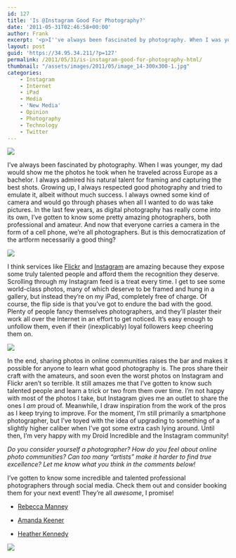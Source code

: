 ```yaml
---
id: 127
title: 'Is @Instagram Good For Photography?'
date: '2011-05-31T02:46:58+00:00'
author: Frank
excerpt: '<p>I''ve always been fascinated by photography. When I was younger, my dad would show me the photos he took when he traveled across Europe as a bachelor. I always admired his natural talent for framing and capturing the best shots. Growing up, I always respected good photography and tried to emulate it, albeit without much success. I always owned some kind of camera and would go through phases when all I wanted to do was take pictures. In the last few years, as digital photography has really come into its own, I''ve gotten to know some pretty amazing photographers, both professional and amateur. And now that everyone carries a camera in the form of a cell phone, we''re all photographers. But is this democratization of the artform necessarily a good thing?</p>'
layout: post
guid: 'https://34.95.34.211/?p=127'
permalink: /2011/05/31/is-instagram-good-for-photography-html/
thumbnail: "/assets/images/2011/05/image_14-300x300-1.jpg"
categories:
    - Instagram
    - Internet
    - iPad
    - Media
    - 'New Media'
    - Opinion
    - Photography
    - Technology
    - Twitter
---
```


![ ]({{site.url}}{{site.baseurl}}/assets/images/2011/05/image_14-300x300.jpg "image_14")

I’ve always been fascinated by photography. When I was younger, my dad would show me the photos he took when he traveled across Europe as a bachelor. I always admired his natural talent for framing and capturing the best shots. Growing up, I always respected good photography and tried to emulate it, albeit without much success. I always owned some kind of camera and would go through phases when all I wanted to do was take pictures. In the last few years, as digital photography has really come into its own, I’ve gotten to know some pretty amazing photographers, both professional and amateur. And now that everyone carries a camera in the form of a cell phone, we’re all photographers. But is this democratization of the artform necessarily a good thing?

![ ]({{site.url}}{{site.baseurl}}/assets/images/2011/05/image_10-300x300.jpg "image_10")

I think services like [Flickr](https://frank-emanuele.sqsp.com/config/flickr.com/photos/frankvemanuele) and [Instagram](http://instagr.am/) are amazing because they expose some truly talented people and afford them the recognition they deserve. Scrolling through my Instagram feed is a treat every time. I get to see some world-class photos, many of which deserve to be framed and hung in a gallery, but instead they’re on my iPad, completely free of charge. Of course, the flip side is that you’ve got to endure the bad with the good. Plenty of people fancy themselves photographers, and they’ll plaster their work all over the Internet in an effort to get noticed. It’s easy enough to unfollow them, even if their (inexplicably) loyal followers keep cheering them on.

![ ]({{site.url}}{{site.baseurl}}/assets/images/2011/05/image_18-300x300.jpg "image_18")

In the end, sharing photos in online communities raises the bar and makes it possible for anyone to learn what good photography is. The pros share their craft with the amateurs, and soon even the worst photos on Instagram and Flickr aren’t so terrible. It still amazes me that I’ve gotten to know such talented people and learn a trick or two from them over time. I’m not happy with most of the photos I take, but Instagram gives me an outlet to share the ones I *am* proud of. Meanwhile, I draw inspiration from the work of the pros as I keep trying to improve. For the moment, I’m still primarily a smartphone photographer, but I’ve toyed with the idea of upgrading to something of a slightly higher caliber when I’ve got some extra cash lying around. Until then, I’m very happy with my Droid Incredible and the Instagram community!

*Do you consider yourself a photographer? How do you feel about online photo communities? Can too many “artists” make it harder to find true excellence? Let me know what you think in the comments below!*

I’ve gotten to know some incredible and talented professional photographers through social media. Check them out and consider booking them for your next event! They’re all *awesome*, I promise!

- [Rebecca Manney](http://www.rebeccamanneyphotography.com/)

- [Amanda Keener](http://www.amandakeener.com/)

- [Heather Kennedy](http://heathermkennedy.carbonmade.com/)

![](http://img.zemanta.com/pixy.gif?x-id=c44a8c1e-d59d-4cb7-9fc7-2e91bfb7b0a1)